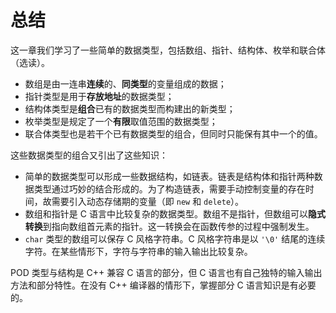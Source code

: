 # 总结

这一章我们学习了一些简单的数据类型，包括数组、指针、结构体、枚举和联合体（选读）。
- 数组是由一连串**连续**的、**同类型**的变量组成的数据；
- 指针类型是用于**存放地址**的数据类型；
- 结构体类型是**组合**已有的数据类型而构建出的新类型；
- 枚举类型是规定了一个**有限**取值范围的数据类型；
- 联合体类型也是若干个已有数据类型的组合，但同时只能保有其中一个的值。

这些数据类型的组合又引出了这些知识：
- 简单的数据类型可以形成一些数据结构，如链表。链表是结构体和指针两种数据类型通过巧妙的结合形成的。为了构造链表，需要手动控制变量的存在时间，故需要引入动态存储期的变量（即 `new` 和 `delete`）。
- 数组和指针是 C 语言中比较复杂的数据类型。数组不是指针，但数组可以**隐式转换**到指向数组首元素的指针。这一转换会在函数传参的过程中强制发生。
- `char` 类型的数组可以保存 C 风格字符串。C 风格字符串是以 `'\0'` 结尾的连续字符。在某些情形下，字符与字符串的输入输出比较复杂。

POD 类型与结构是 C++ 兼容 C 语言的部分，但 C 语言也有自己独特的输入输出方法和部分特性。在没有 C++ 编译器的情形下，掌握部分 C 语言知识是有必要的。
